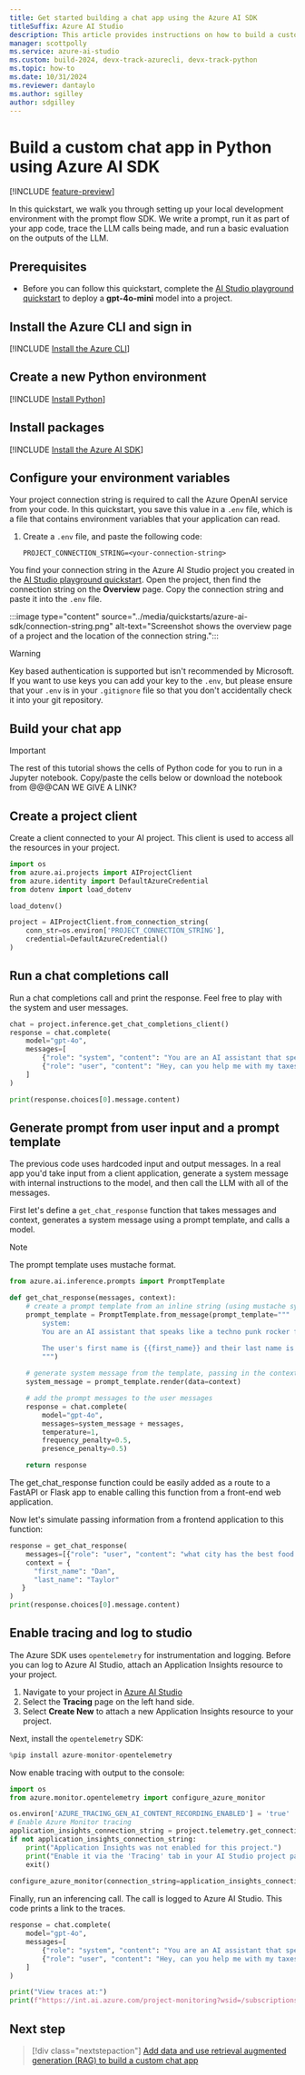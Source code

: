 ```yaml
---
title: Get started building a chat app using the Azure AI SDK
titleSuffix: Azure AI Studio
description: This article provides instructions on how to build a custom chat app in Python using the Azure AI SDK.
manager: scottpolly
ms.service: azure-ai-studio
ms.custom: build-2024, devx-track-azurecli, devx-track-python
ms.topic: how-to
ms.date: 10/31/2024
ms.reviewer: dantaylo
ms.author: sgilley
author: sdgilley
---
```


# Build a custom chat app in Python using Azure AI SDK

[!INCLUDE [feature-preview](../includes/feature-preview.md)]

In this quickstart, we walk you through setting up your local development environment with the prompt flow SDK. We write a prompt, run it as part of your app code, trace the LLM calls being made, and run a basic evaluation on the outputs of the LLM.

## Prerequisites

* Before you can follow this quickstart, complete the [AI Studio playground quickstart](../quickstarts/get-started-playground.md) to deploy a **gpt-4o-mini** model into a project.

## Install the Azure CLI and sign in 

[!INCLUDE [Install the Azure CLI](../includes/install-cli.md)]

## Create a new Python environment

[!INCLUDE [Install Python](../includes/install-python.md)]

## Install packages

[!INCLUDE [Install the Azure AI SDK](../includes/install-ai-sdk.md)]

## Configure your environment variables

Your project connection string is required to call the Azure OpenAI service from your code. In this quickstart, you save this value in a `.env` file, which is a file that contains environment variables that your application can read. 

1. Create a `.env` file, and paste the following code:

    ```text
    PROJECT_CONNECTION_STRING=<your-connection-string>
    ```

You find your connection string in the Azure AI Studio project you created in the [AI Studio playground quickstart](../quickstarts/get-started-playground.md).  Open the project, then find the connection string on the **Overview** page.  Copy the connection string and paste it into the `.env` file.

:::image type="content" source="../media/quickstarts/azure-ai-sdk/connection-string.png" alt-text="Screenshot shows the overview page of a project and the location of the connection string.":::

> [!WARNING]
> Key based authentication is supported but isn't recommended by Microsoft. If you want to use keys you can add your key to the `.env`, but please ensure that your `.env` is in your `.gitignore` file so that you don't accidentally check it into your git repository.

## Build your chat app

> [!IMPORTANT]
> The rest of this tutorial shows the cells of Python code for you to run in a Jupyter notebook. Copy/paste the cells below or download the notebook from @@@CAN WE GIVE A LINK?

## Create a project client

Create a client connected to your AI project.  This client is used to access all the resources in your project.

```python
import os
from azure.ai.projects import AIProjectClient
from azure.identity import DefaultAzureCredential
from dotenv import load_dotenv

load_dotenv()

project = AIProjectClient.from_connection_string(
    conn_str=os.environ['PROJECT_CONNECTION_STRING'],
    credential=DefaultAzureCredential()
)
```

## Run a chat completions call

 Run a chat completions call and print the response. Feel free to play with the system and user messages.

```Python
chat = project.inference.get_chat_completions_client()
response = chat.complete(
    model="gpt-4o",
    messages=[
        {"role": "system", "content": "You are an AI assistant that speaks like a techno punk rocker from 2350. Be cool but not too cool. Ya dig?"},
        {"role": "user", "content": "Hey, can you help me with my taxes? I'm a freelancer."},
    ]
)

print(response.choices[0].message.content)
```

## Generate prompt from user input and a prompt template

The previous code uses hardcoded input and output messages. In a real app you'd take input from a client application, generate a system message with internal instructions to the model, and then call the LLM with all of the messages.

First let's define a `get_chat_response` function that takes messages and context, generates a system message using a prompt template, and calls a model.

> [!NOTE]
> The prompt template uses mustache format.

```python
from azure.ai.inference.prompts import PromptTemplate

def get_chat_response(messages, context):
    # create a prompt template from an inline string (using mustache syntax)
    prompt_template = PromptTemplate.from_message(prompt_template="""
        system:
        You are an AI assistant that speaks like a techno punk rocker from 2350. Be cool but not too cool. Ya dig? Refer to the user by their first name, try to work their last name into a pun.

        The user's first name is {{first_name}} and their last name is {{last_name}}.
        """)
    
    # generate system message from the template, passing in the context as variables
    system_message = prompt_template.render(data=context)

    # add the prompt messages to the user messages
    response = chat.complete(
        model="gpt-4o", 
        messages=system_message + messages,
        temperature=1,
        frequency_penalty=0.5,
        presence_penalty=0.5)

    return response
```

The get_chat_response function could be easily added as a route to a FastAPI or Flask app to enable calling this function from a front-end web application.

Now let's simulate passing information from a frontend application to this function:

```python
response = get_chat_response(
    messages=[{"role": "user", "content": "what city has the best food in the world?"}],
    context = {
      "first_name": "Dan",
      "last_name": "Taylor"
   }
)
print(response.choices[0].message.content)
```

## Enable tracing and log to studio

The Azure SDK uses `opentelemetry` for instrumentation and logging. Before you can log to Azure AI Studio, attach an Application Insights resource to your project.

1. Navigate to your project in [Azure AI Studio](https://ai.azure.com/)
1. Select the **Tracing** page on the left hand side.
1. Select **Create New** to attach a new Application Insights resource to your project.

Next, install the `opentelemetry` SDK:

```python
%pip install azure-monitor-opentelemetry
```

Now enable tracing with output to the console:

```python
import os
from azure.monitor.opentelemetry import configure_azure_monitor

os.environ['AZURE_TRACING_GEN_AI_CONTENT_RECORDING_ENABLED'] = 'true'
# Enable Azure Monitor tracing
application_insights_connection_string = project.telemetry.get_connection_string()
if not application_insights_connection_string:
    print("Application Insights was not enabled for this project.")
    print("Enable it via the 'Tracing' tab in your AI Studio project page.")
    exit()
    
configure_azure_monitor(connection_string=application_insights_connection_string)
```

Finally, run an inferencing call. The call is logged to Azure AI Studio.  This code prints a link to the traces.

```python
response = chat.complete(
    model="gpt-4o",
    messages=[
        {"role": "system", "content": "You are an AI assistant that speaks like a techno punk rocker from 2350. Be cool but not too cool. Ya dig?"},
        {"role": "user", "content": "Hey, can you help me with my taxes? I'm a freelancer."},
    ]
)

print("View traces at:")
print(f"https://int.ai.azure.com/project-monitoring?wsid=/subscriptions/{project.scope['subscription_id']}/resourceGroups/{project.scope['resource_group_name']}/providers/Microsoft.MachineLearningServices/workspaces/{project.scope['project_name']}")
```

## Next step

> [!div class="nextstepaction"]
> [Add data and use retrieval augmented generation (RAG) to build a custom chat app](../tutorials/copilot-sdk-create-resources.md)
